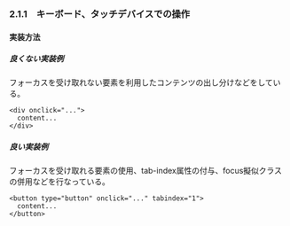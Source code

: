 ### 2.1.1　キーボード、タッチデバイスでの操作

#### 実装方法

##### 良くない実装例
フォーカスを受け取れない要素を利用したコンテンツの出し分けなどをしている。
```
<div onclick="...">
  content...
</div>
```

##### 良い実装例
フォーカスを受け取れる要素の使用、tab-index属性の付与、focus擬似クラスの併用などを行なっている。
```
<button type="button" onclick="..." tabindex="1">
  content...
</button>
```
